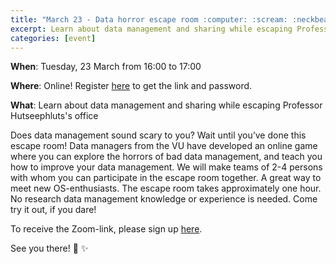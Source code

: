 ```yaml
---
title: "March 23 - Data horror escape room :computer: :scream: :neckbeard: :eyes:"
excerpt: Learn about data management and sharing while escaping Professor Hutseephluts's office!
categories: [event]
---
```


**When**: Tuesday, 23 March from 16:00 to 17:00

**Where**: Online! Register [here](https://forms.gle/DdpYaNHd8qdpj9cH9) to get the link and password.

**What**: Learn about data management and sharing while escaping Professor Hutseephluts's office

Does data management sound scary to you? Wait until you’ve done this escape room! Data managers from the VU have developed an online game where you can explore the horrors of bad data management, and teach you how to improve your data management. We will make teams of 2-4 persons with whom you can participate in the escape room together. A great way to meet new OS-enthusiasts. 
The escape room takes approximately one hour. No research data management knowledge or experience is needed. Come try it out, if you dare!

To receive the Zoom-link, please sign up [here](https://forms.gle/DdpYaNHd8qdpj9cH9).

See you there! :wave: :sparkles:
